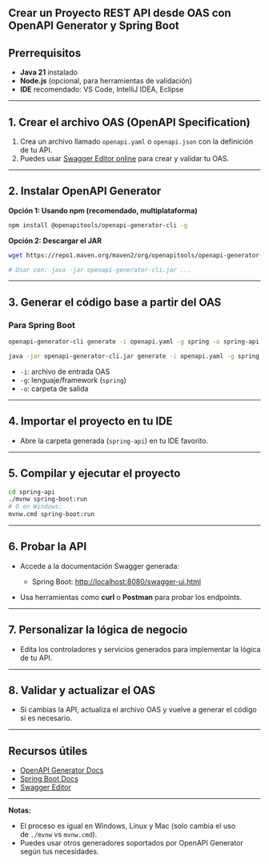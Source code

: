 ## Crear un Proyecto REST API desde OAS con OpenAPI Generator y Spring Boot

## Prerrequisitos

- **Java 21** instalado
- **Node.js** (opcional, para herramientas de validación)
- **IDE** recomendado: VS Code, IntelliJ IDEA, Eclipse

---

## 1. Crear el archivo OAS (OpenAPI Specification)

1. Crea un archivo llamado `openapi.yaml` o `openapi.json` con la definición de tu API.
2. Puedes usar [Swagger Editor online](vscode-file://vscode-app/snap/code/211/usr/share/code/resources/app/out/vs/code/electron-browser/workbench/workbench.html) para crear y validar tu OAS.

---

## 2. Instalar OpenAPI Generator

**Opción 1: Usando npm (recomendado, multiplataforma)**

```bash
npm install @openapitools/openapi-generator-cli -g
```

**Opción 2: Descargar el JAR**

```bash
wget https://repo1.maven.org/maven2/org/openapitools/openapi-generator-cli/7.9.0/openapi-generator-cli-7.9.0.jar -O openapi-generator-cli.jar

# Usar con: java -jar openapi-generator-cli.jar ...
``` 

---

## 3. Generar el código base a partir del OAS

### Para Spring Boot

```bash
openapi-generator-cli generate -i openapi.yaml -g spring -o spring-api
```

```bash
java -jar openapi-generator-cli.jar generate -i openapi.yaml -g spring -o spring-api
```

- `-i`: archivo de entrada OAS
- `-g`: lenguaje/framework (`spring`)
- `-o`: carpeta de salida

---

## 4. Importar el proyecto en tu IDE

- Abre la carpeta generada (`spring-api`) en tu IDE favorito.

---

## 5. Compilar y ejecutar el proyecto

```bash
cd spring-api
./mvnw spring-boot:run
# O en Windows:
mvnw.cmd spring-boot:run
```

---

## 6. Probar la API

- Accede a la documentación Swagger generada:
    
    - Spring Boot: [http://localhost:8080/swagger-ui.html](vscode-file://vscode-app/snap/code/211/usr/share/code/resources/app/out/vs/code/electron-browser/workbench/workbench.html)

- Usa herramientas como **curl** o **Postman** para probar los endpoints.
    

---

## 7. Personalizar la lógica de negocio

- Edita los controladores y servicios generados para implementar la lógica de tu API.

---

## 8. Validar y actualizar el OAS

- Si cambias la API, actualiza el archivo OAS y vuelve a generar el código si es necesario.

---

## Recursos útiles

- [OpenAPI Generator Docs](vscode-file://vscode-app/snap/code/211/usr/share/code/resources/app/out/vs/code/electron-browser/workbench/workbench.html)
- [Spring Boot Docs](vscode-file://vscode-app/snap/code/211/usr/share/code/resources/app/out/vs/code/electron-browser/workbench/workbench.html)
- [Swagger Editor](vscode-file://vscode-app/snap/code/211/usr/share/code/resources/app/out/vs/code/electron-browser/workbench/workbench.html)

---

**Notas:**

- El proceso es igual en Windows, Linux y Mac (solo cambia el uso de `./mvnw` vs `mvnw.cmd`).
- Puedes usar otros generadores soportados por OpenAPI Generator según tus necesidades.